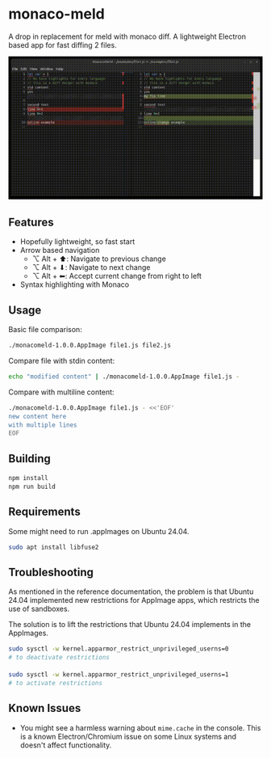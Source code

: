 # monaco-meld 

A drop in replacement for meld with monaco diff. A lightweight Electron based app for fast diffing 2 files.

<p align="center">
  <img src="public/monacomeld_demo.gif" alt="Monaco Meld Demo"/>
</p>

## Features

- Hopefully lightweight, so fast start
- Arrow based navigation
  - ⌥ Alt + ⬆︎: Navigate to previous change
  - ⌥ Alt + ⬇︎: Navigate to next change
  - ⌥ Alt + ⬅︎: Accept current change from right to left
- Syntax highlighting with Monaco

## Usage

Basic file comparison:
```sh
./monacomeld-1.0.0.AppImage file1.js file2.js
```

Compare file with stdin content:
```sh
echo "modified content" | ./monacomeld-1.0.0.AppImage file1.js -
```

Compare with multiline content:
```sh
./monacomeld-1.0.0.AppImage file1.js - <<'EOF'
new content here
with multiple lines
EOF
```

## Building

```sh
npm install
npm run build
```

## Requirements

Some might need to run .appImages on Ubuntu 24.04.

```sh
sudo apt install libfuse2
```

## Troubleshooting

As mentioned in the reference documentation, the problem is that Ubuntu 24.04 implemented new restrictions for AppImage apps, which restricts the use of sandboxes.

The solution is to lift the restrictions that Ubuntu 24.04 implements in the AppImages.

```sh
sudo sysctl -w kernel.apparmor_restrict_unprivileged_userns=0
# to deactivate restrictions

sudo sysctl -w kernel.apparmor_restrict_unprivileged_userns=1
# to activate restrictions
```

## Known Issues

- You might see a harmless warning about `mime.cache` in the console. This is a known Electron/Chromium issue on some Linux systems and doesn't affect functionality.


